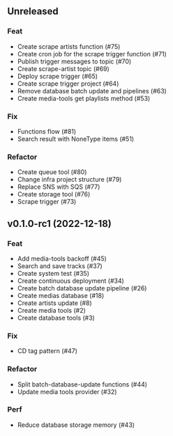 ## Unreleased

### Feat

- Create scrape artists function (#75)
- Create cron job for the scrape trigger function (#71)
- Publish trigger messages to topic (#70)
- Create scrape-artist topic (#69)
- Deploy scrape trigger (#65)
- Create scrape trigger project (#64)
- Remove database batch update and pipelines (#63)
- Create media-tools get playlists method (#53)

### Fix

- Functions flow (#81)
- Search result with NoneType items (#51)

### Refactor

- Create queue tool (#80)
- Change infra project structure (#79)
- Replace SNS with SQS (#77)
- Create storage tool (#76)
- Scrape trigger (#73)

## v0.1.0-rc1 (2022-12-18)

### Feat

- Add media-tools backoff (#45)
- Search and save tracks (#37)
- Create system test (#35)
- Create continuous deployment (#34)
- Create batch database update pipeline (#26)
- Create medias database (#18)
- Create artists update (#8)
- Create media tools (#2)
- Create database tools (#3)

### Fix

- CD tag pattern (#47)

### Refactor

- Split batch-database-update functions (#44)
- Update media tools provider (#32)

### Perf

- Reduce database storage memory (#43)
